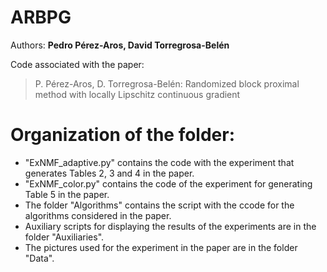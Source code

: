 # ARBPG

Authors: **Pedro Pérez-Aros, David Torregrosa-Belén**

Code associated with the paper:

> P. Pérez-Aros, D. Torregrosa-Belén: Randomized block proximal method with locally Lipschitz continuous gradient

# Organization of the folder:

-  "ExNMF_adaptive.py" contains the code with the experiment that generates Tables 2, 3 and 4 in the paper.
-  "ExNMF_color.py" contains the code of the experiment for generating Table 5 in the paper.
-  The folder "Algorithms" contains the script with the ccode for the algorithms considered in the paper.
-  Auxiliary scripts for displaying the results of the experiments are in the folder "Auxiliaries".
-  The pictures used for the experiment in the paper are in the folder "Data".
